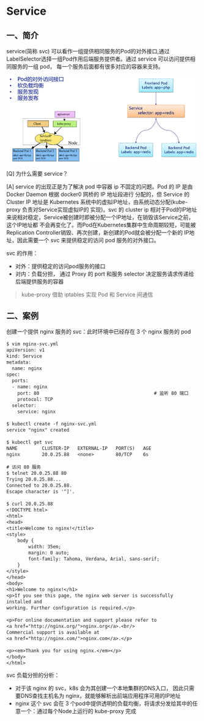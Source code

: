 # Service
## 一、简介
service(简称 svc)  可以看作一组提供相同服务的Pod的对外接口,通过LabelSelector选择一组Pod作用后端服务提供者。通过 service
可以访问提供相同服务的一组 pod， 每一个服务后面都有很多对应的容器来支持。

![svc](../asset/svc.png)

[Q] 为什么需要 service？

[A] service 的出现正是为了解决 pod 中容器 ip 不固定的问题。Pod 的 IP 是由 Docker Daemon 根据 docker0 网桥的 IP 地址段进行
分配的，但 Service 的 Cluster IP 地址是 Kubernetes 系统中的虚拟IP地址，由系统动态分配(kube-proxy 负责对Service实现虚拟IP的
实现)。svc 的 cluster ip 相对于Pod的IP地址来说相对稳定，Service被创建时即被分配一个IP地址，在销毁该Service之前，这个IP地址都
不会再变化了。而Pod在Kubernetes集群中生命周期较短，可能被Replication Controller销毁、再次创建，新创建的Pod就会被分配一个新的
IP地址，因此需要一个 svc 来提供稳定的访问 pod 服务的对外接口。

svc 的作用：
* 对外：提供稳定的访问pod服务的接口
* 对内：负载分担， 通过 Proxy 的 port 和服务 selector 决定服务请求传递给后端提供服务的容器

> kube-proxy 借助 iptables 实现 Pod 和 Service 间通信

## 二、案例
创建一个提供 nginx 服务的 svc：此时环境中已经存在 3 个 nginx 服务的 pod
```
$ vim nginx-svc.yml
apiVersion: v1
kind: Service
metadata:
  name: nginx
spec:
  ports:
  - name: nginx
    port: 80                                          # 监听 80 端口
    protocol: TCP
  selector:
    service: nginx

$ kubectl create -f nginx-svc.yml
service "nginx" created

$ kubectl get svc
NAME         CLUSTER-IP   EXTERNAL-IP   PORT(S)   AGE
nginx        20.0.25.88   <none>        80/TCP    6s

# 访问 80 服务
$ telnet 20.0.25.88 80
Trying 20.0.25.88...
Connected to 20.0.25.88.
Escape character is '^]'.

$ curl 20.0.25.88
<!DOCTYPE html>
<html>
<head>
<title>Welcome to nginx!</title>
<style>
    body {
        width: 35em;
        margin: 0 auto;
        font-family: Tahoma, Verdana, Arial, sans-serif;
    }
</style>
</head>
<body>
<h1>Welcome to nginx!</h1>
<p>If you see this page, the nginx web server is successfully installed and
working. Further configuration is required.</p>

<p>For online documentation and support please refer to
<a href="http://nginx.org/">nginx.org</a>.<br/>
Commercial support is available at
<a href="http://nginx.com/">nginx.com</a>.</p>

<p><em>Thank you for using nginx.</em></p>
</body>
</html>
```
svc 负载分担的分析：
* 对于该 nginx 的 svc，k8s  会为其创建一个本地集群的DNS入口， 因此只需要DNS查找主机名为 nginx，就能够解析出前端应用程序可用的IP地址
* nginx 这个 svc  会在 3 个pod中提供透明的负载均衡，将请求分发给其中的任意一个：通过每个Node上运行的 kube-proxy 完成